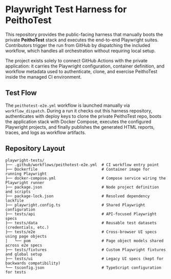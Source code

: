 # Playwright Test Harness for PeithoTest

This repository provides the public-facing harness that manually boots the private **PeithoTest** stack and executes the end-to-end Playwright suites. Contributors trigger the run from GitHub by dispatching the included workflow, which handles all orchestration without requiring local setup.

The project exists solely to connect GitHub Actions with the private application: it carries the Playwright configuration, container definition, and workflow metadata used to authenticate, clone, and exercise PeithoTest inside the managed CI environment.

## Test Flow

The `peithotest-e2e.yml` workflow is launched manually via `workflow_dispatch`. During a run it checks out this harness repository, authenticates with deploy keys to clone the private PeithoTest repo, boots the application stack with Docker Compose, executes the configured Playwright projects, and finally publishes the generated HTML reports, traces, and logs as workflow artifacts.

## Repository Layout

```
playwright-tests/
├── .github/workflows/peithotest-e2e.yml  # CI workflow entry point
├── Dockerfile                            # Container image for running Playwright
├── docker-compose.yml                    # Compose service wiring the Playwright runner
├── package.json                          # Node project definition and scripts
├── package-lock.json                     # Resolved dependency lockfile
├── playwright.config.ts                  # Shared Playwright configuration
├── tests/api                             # API-focused Playwright specs
├── tests/data                            # Reusable test datasets (credentials, etc.)
├── tests/e2e                             # Cross-browser UI specs using page objects
│   └── pom                               # Page object models shared across e2e specs
├── tests/fixtures                        # Custom Playwright fixtures and global setup
├── tests/ui                              # Legacy UI specs (kept for backwards compatibility)
└── tsconfig.json                         # TypeScript configuration for tests
```
